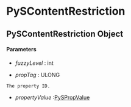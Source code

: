 # PySContentRestriction

## PySContentRestriction Object



#### Parameters


  -  *fuzzyLevel* : int

    

  -  *propTag* : ULONG

    The property ID.

  -  *propertyValue* :[PySPropValue](#pyspropvalue)

    
